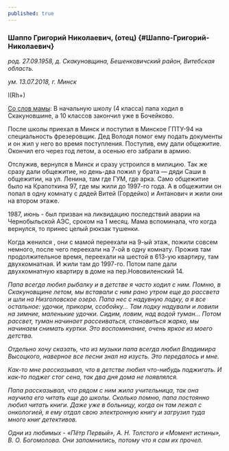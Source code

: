 ```yaml
---
published: true
---
```


### Шаппо Григорий Николаевич, (отец)  {#Шаппо-Григорий-Николаевич}

_род. 27.09.1958, д. Скакуновщина, Бешенковичский район, Витебская область._

_ум. 13.07.2018, г. Минск_


I(Rh+)

[Со слов мамы](#Новикова-Светлана-Александровна):
В начальную школу (4 класса) папа ходил в Скакуновшине, а 10 классов закончил уже в Бочейково. 

После школы приехал в Минск и поступил в Минское ГПТУ-94 на специальность фрезеровщик. Дед Володя помог ему подать документы и он жил у него во время поступления. Поступив, ему дали общежитие. Окончил его через год летом, а осенью его забрали в армию. 

Отслужив, вернулся в Минск и сразу устроился в милицию. Так же сразу дали общежитие, но день-два пожил у брата — дяди Саши в общежитии, на ул. Ленина, там где ГУМ, где арка. Само общежитие было на Крапоткина 97, где мы жили до 1997-го года. А в общежитии он попал в одну комнату с дядей Витей (Гордейко) и Антанович и жили они на втором этаже. 

1987, июнь - был призван на ликвидацию последствий аварии на Чернобыльской АЭС, сроком на 1 месяц. Мама вспоминала, что когда вернулся, то принес целый рюкзак тушенки.

Когда женился , они с мамой переехали на 9-ый этаж, пожили совсем немного, после чего переехали на 7-ой в одну комнату. 
Прожив там продолжительное время, переехали на шестой в 613-ую квартиру, там двухкомнатная. 
И жили там до 1997-го. Потом папе дали двухкомнатную квартиру в доме на пер.Нововиленский 14.

_Папа всегда любил рыбалку и в детстве я часто ходил с ним. 
Помню, в Скакуновщине летом, мы вставали с ним рано утром еще до рассвета и шли на Низголовское озеро. 
Папа нес с надувную лодку, а я все остальное: удочки, прикорм, ссобойку...
Там лодку надували и ловили на зимние, маленькие удочки. Сидим, ловим, над водой туман... 
Потом рассвет, туман начинает рассеиваться, становиться жарко, мы начинаем снимать куртки.
Это воспоминание, очень яркое из моего детства._

_Отдельно хочу сказать, что из музыки папа всегда любил Владимира Высоцкого, наверное все песни знал на изусть. Это передалось и мне._

_Как-то мне рассказывал, что в детстве любил что-нибудь поджигать. И как-то поджег стог сена, так два дня дома не появлялся._

_Папа рассказывал, что рядом с ним жила учительница, так она научила его читать еще до школы. 
Сколько помню, папа постоянно любил читать книги. 
Даже уже в больницу, когда он там лежал с онкологией, я ему отдал свою электронную книгу и загрузил туда много книг детективов._ 

_Одни из любимых - «Пётр Первый», А. Н. Толстого и «Момент истины», В. О. Богомолова. Они запомнились, потому что я сам их прочел._
